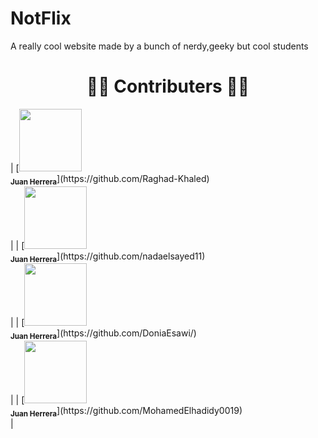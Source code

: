# NotFlix

A really cool website made by a bunch of nerdy,geeky but cool students 
<h1 align="center"> 👨‍💻 Contributers 👩‍💻 </h1>
| [<img src="https://avatars.githubusercontent.com/u/60848147?v=4" width="100px;"/><br /><sub><b>Juan Herrera</b></sub>](https://github.com/Raghad-Khaled)<br />        |
| [<img src="https://avatars.githubusercontent.com/u/49396399?v=4" width="100px;"/><br /><sub><b>Juan Herrera</b></sub>](https://github.com/nadaelsayed11)<br />        |
| [<img src="https://avatars.githubusercontent.com/u/56982963?v=4" width="100px;"/><br /><sub><b>Juan Herrera</b></sub>](https://github.com/DoniaEsawi/)<br />        |
| [<img src="https://avatars.githubusercontent.com/u/56936494?v=4" width="100px;"/><br /><sub><b>Juan Herrera</b></sub>](https://github.com/MohamedElhadidy0019)<br />        |
